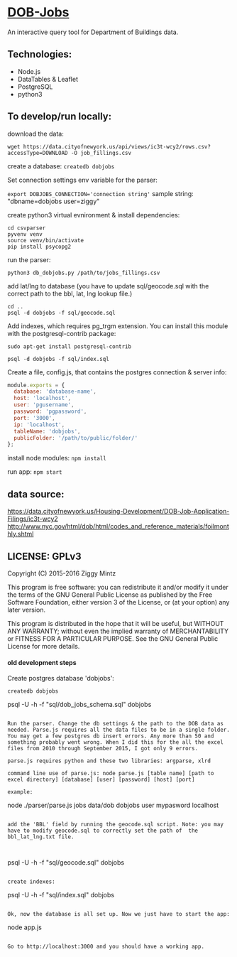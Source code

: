 # [DOB-Jobs](http://www.dobjobs.org/)

An interactive query tool for Department of Buildings data.

## Technologies:

- Node.js
- DataTables & Leaflet
- PostgreSQL
- python3

## To develop/run locally:

download the data: 

```
wget https://data.cityofnewyork.us/api/views/ic3t-wcy2/rows.csv?accessType=DOWNLOAD -O job_fillings.csv
```

create a database: ``` createdb dobjobs ```

Set connection settings env variable for the parser: 

``` export DOBJOBS_CONNECTION='connection string' ```
sample string: "dbname=dobjobs user=ziggy"

create python3 virtual evnironment & install dependencies:
```
cd csvparser
pyvenv venv
source venv/bin/activate
pip install psycopg2
```

run the parser:

```
python3 db_dobjobs.py /path/to/jobs_fillings.csv

```

add lat/lng to database
(you have to update sql/geocode.sql with the correct path to the bbl, lat, lng lookup file.)

```
cd ..
psql -d dobjobs -f sql/geocode.sql
```

Add indexes, which requires pg_trgm extension. You can install this module with the postgresql-contrib package:

``` sudo apt-get install postgresql-contrib  ```

```
psql -d dobjobs -f sql/index.sql
```

Create a file, config.js, that contains the postgres connection & server info:

``` javascript
module.exports = {
  database: 'database-name',
  host: 'localhost',
  user: 'pgusername',
  password: 'pgpassword',
  port: '3000',
  ip: 'localhost',
  tableName: 'dobjobs',
  publicFolder: '/path/to/public/folder/'
};

```

install node modules: ``` npm install ```

run app: ``` npm start ```

## data source:

https://data.cityofnewyork.us/Housing-Development/DOB-Job-Application-Filings/ic3t-wcy2
http://www.nyc.gov/html/dob/html/codes_and_reference_materials/foilmonthly.shtml


## LICENSE: GPLv3

Copyright (C) 2015-2016 Ziggy Mintz

This program is free software: you can redistribute it and/or modify it under the terms of the GNU General Public License as published by the Free Software Foundation, either version 3 of the License, or (at your option) any later version.

This program is distributed in the hope that it will be useful, but WITHOUT ANY WARRANTY; without even the implied warranty of MERCHANTABILITY or FITNESS FOR A PARTICULAR PURPOSE.  See the GNU General Public License for more details.



#### old development steps

Create postgres database 'dobjobs':

```
createdb dobjobs
```

psql -U <username> -h <host> -f  "sql/dob_jobs_schema.sql" dobjobs
```

Run the parser. Change the db settings & the path to the DOB data as needed. Parse.js requires all the data files to be in a single folder. You may get a few postgres db insert errors. Any more than 50 and something probably went wrong. When I did this for the all the excel files from 2010 through September 2015, I got only 9 errors. 

parse.js requires python and these two libraries: argparse, xlrd

command line use of parse.js: node parse.js [table name] [path to excel directory] [database] [user] [password] [host] [port]

example:

```
node ./parser/parse.js jobs data/dob dobjobs user mypasword localhost
```

add the 'BBL' field by running the geocode.sql script. Note: you may have to modify geocode.sql to correctly set the path of  the bbl_lat_lng.txt file.



```
 psql -U <username> -h <host> -f "sql/geocode.sql" dobjobs
```

create indexes:

```
psql -U <username> -h <host> -f "sql/index.sql" dobjobs
```

Ok, now the database is all set up. Now we just have to start the app:

```
node app.js
```

Go to http://localhost:3000 and you should have a working app. 

